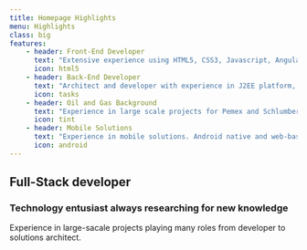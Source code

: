 ```yaml
---
title: Homepage Highlights
menu: Highlights
class: big
features:
	- header: Front-End Developer
	  text: "Extensive experience using HTML5, CSS3, Javascript, Angular, Polymer, JQuery, Silverlight."
	  icon: html5
    - header: Back-End Developer
      text: "Architect and developer with experience in J2EE platform, Node.js, Docker, Webservices, Git, Amazon EC2, Google Compute Engine."
      icon: tasks
    - header: Oil and Gas Background
      text: "Experience in large scale projects for Pemex and Schlumberger developing and handling solutions for the hydrocarbon indistry."
      icon: tint
    - header: Mobile Solutions
      text: "Experience in mobile solutions. Android native and web-based applitacions."
      icon: android
---
```


## Full-Stack developer
### Technology entusiast always researching for new knowledge

Experience in large-sacale projects playing many roles from developer to solutions architect. 
